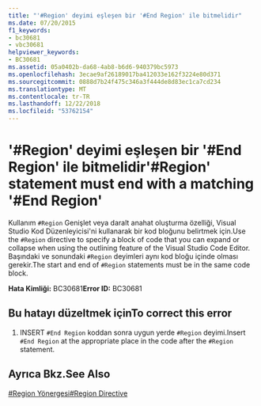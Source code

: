 ```yaml
---
title: "'#Region' deyimi eşleşen bir '#End Region' ile bitmelidir"
ms.date: 07/20/2015
f1_keywords:
- bc30681
- vbc30681
helpviewer_keywords:
- BC30681
ms.assetid: 05a0402b-da68-4ab8-b6d6-940379bc5973
ms.openlocfilehash: 3ecae9af26189017ba412033e162f3224e80d371
ms.sourcegitcommit: 0888d7b24f475c346a3f444de8d83ec1ca7cd234
ms.translationtype: MT
ms.contentlocale: tr-TR
ms.lasthandoff: 12/22/2018
ms.locfileid: "53762154"
---
```

# <a name="region-statement-must-end-with-a-matching-end-region"></a><span data-ttu-id="63bbd-102">'#Region' deyimi eşleşen bir '#End Region' ile bitmelidir</span><span class="sxs-lookup"><span data-stu-id="63bbd-102">'#Region' statement must end with a matching '#End Region'</span></span>
<span data-ttu-id="63bbd-103">Kullanım `#Region` Genişlet veya daralt anahat oluşturma özelliği, Visual Studio Kod Düzenleyicisi'ni kullanarak bir kod bloğunu belirtmek için.</span><span class="sxs-lookup"><span data-stu-id="63bbd-103">Use the `#Region` directive to specify a block of code that you can expand or collapse when using the outlining feature of the Visual Studio Code Editor.</span></span> <span data-ttu-id="63bbd-104">Başındaki ve sonundaki `#Region` deyimleri aynı kod bloğu içinde olması gerekir.</span><span class="sxs-lookup"><span data-stu-id="63bbd-104">The start and end of `#Region` statements must be in the same code block.</span></span>  
  
 <span data-ttu-id="63bbd-105">**Hata Kimliği:** BC30681</span><span class="sxs-lookup"><span data-stu-id="63bbd-105">**Error ID:** BC30681</span></span>  
  
## <a name="to-correct-this-error"></a><span data-ttu-id="63bbd-106">Bu hatayı düzeltmek için</span><span class="sxs-lookup"><span data-stu-id="63bbd-106">To correct this error</span></span>  
  
1.  <span data-ttu-id="63bbd-107">INSERT `#End Region` koddan sonra uygun yerde `#Region` deyimi.</span><span class="sxs-lookup"><span data-stu-id="63bbd-107">Insert `#End Region` at the appropriate place in the code after the `#Region` statement.</span></span>  
  
## <a name="see-also"></a><span data-ttu-id="63bbd-108">Ayrıca Bkz.</span><span class="sxs-lookup"><span data-stu-id="63bbd-108">See Also</span></span>  
 [<span data-ttu-id="63bbd-109">#Region Yönergesi</span><span class="sxs-lookup"><span data-stu-id="63bbd-109">#Region Directive</span></span>](../../visual-basic/language-reference/directives/region-directive.md)
